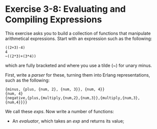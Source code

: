 # Exercise 3-8: Evaluating and Compiling Expressions

This exercise asks you to build a collection of functions that manipulate arithmetical expressions. Start with an expression such as the following:
```
((2+3)-4)
4
~((2*3)+(3*4))
```
which are fully bracketed and where you use a tilde (~) for unary minus.

First, write a *parser* for these, turning them into Erlang representations, such as the following:
```
{minus, {plus, {num, 2}, {num, 3}}, {num, 4}}
{num, 4}
{negative,{plus,{multiply,{num,2},{num,3}},{multiply,{num,3},{num,4}}}}
```
We call these *exps*. Now write a number of functions:
* An *evaluator*, which takes an *exp* and returns its value;